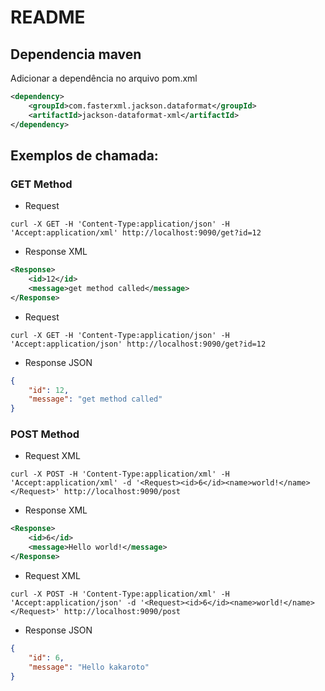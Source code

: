 # README

## Dependencia maven

Adicionar a dependência no arquivo pom.xml

```xml
<dependency>
	<groupId>com.fasterxml.jackson.dataformat</groupId>
	<artifactId>jackson-dataformat-xml</artifactId>
</dependency>
```

## Exemplos de chamada:

### GET Method

* Request

```shell
curl -X GET -H 'Content-Type:application/json' -H 'Accept:application/xml' http://localhost:9090/get?id=12
```

* Response XML

```xml
<Response>
    <id>12</id>
    <message>get method called</message>
</Response>
```

* Request

```shell
curl -X GET -H 'Content-Type:application/json' -H 'Accept:application/json' http://localhost:9090/get?id=12
```

* Response JSON

```json
{
    "id": 12,
    "message": "get method called"
}
```

### POST Method

* Request XML

```shell
curl -X POST -H 'Content-Type:application/xml' -H 'Accept:application/xml' -d '<Request><id>6</id><name>world!</name></Request>' http://localhost:9090/post
```

* Response XML

```xml
<Response>
    <id>6</id>
    <message>Hello world!</message>
</Response>
```

* Request XML

```shell
curl -X POST -H 'Content-Type:application/xml' -H 'Accept:application/json' -d '<Request><id>6</id><name>world!</name></Request>' http://localhost:9090/post
```

* Response JSON

```json
{
    "id": 6,
    "message": "Hello kakaroto"
}
```
